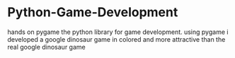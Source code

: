 # Python-Game-Development
hands on pygame the python library for game development. using pygame i developed a google dinosaur game in colored and more attractive than the real google dinosaur game 
